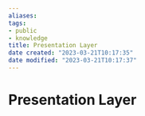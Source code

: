 ```yaml
---
aliases: 
tags:
- public
- knowledge
title: Presentation Layer
date created: "2023-03-21T10:17:35"
date modified: "2023-03-21T10:17:37"
---
```


# Presentation Layer
